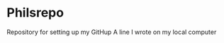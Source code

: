 # Philsrepo
Repository for setting up my GitHup
A   l i n e   I   w r o t e   o n   m y   l o c a l   c o m p u t e r      
 